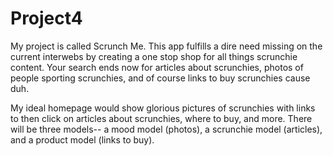 # Project4

My project is called Scrunch Me. This app fulfills a dire need missing on the current interwebs by creating a one stop shop for all things scrunchie content. Your search ends now for articles about scrunchies, photos of people sporting scrunchies, and of course links to buy scrunchies cause duh.

My ideal homepage would show glorious pictures of scrunchies with links to then click on articles about scrunchies, where to buy, and more. There will be three models-- a mood model (photos), a scrunchie model (articles), and a product model (links to buy).
